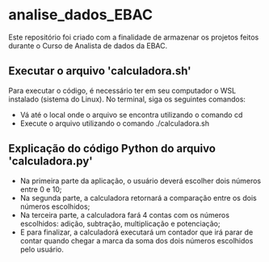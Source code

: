 # analise_dados_EBAC
Este repositório foi criado com a finalidade de armazenar os projetos feitos durante o Curso de Analista de dados da EBAC.

## Executar o arquivo 'calculadora.sh'
Para executar o código, é necessário ter em seu computador o WSL instalado (sistema do Linux).
No terminal, siga os seguintes comandos:
- Vá até o local onde o arquivo se encontra utilizando o comando cd
- Execute o arquivo utilizando o comando ./calculadora.sh

## Explicação do código Python do arquivo 'calculadora.py'
- Na primeira parte da aplicação, o usuário deverá escolher dois números entre 0 e 10;
- Na segunda parte, a calculadora retornará a comparação entre os dois números escolhidos;
- Na terceira parte, a calculadora fará 4 contas com os números escolhidos: adição, subtração, multiplicação e potenciação;
- E para finalizar, a calculadorá executará um contador que irá parar de contar quando chegar a marca da soma dos dois números escolhidos pelo usuário.
